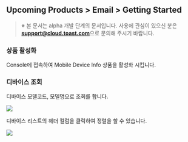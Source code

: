 ## Upcoming Products > Email > Getting Started

> ※ 본 문서는 alpha 개발 단계의 문서입니다.
> 사용에 관심이 있으신 분은 **support@cloud.toast.com**으로 문의해 주시기 바랍니다.

### 상품 활성화

Console에 접속하여 Mobile Device Info 상품을 활성화 시킵니다.


### 디바이스 조회 

디바이스 모델코드, 모델명으로 조회를 합니다. 

![](http://static.toastoven.net/prod_email/img_02.png)

디바이스 리스트의 헤더 컬럼을 클릭하여 정렬을 할 수 있습니다.  

![](http://static.toastoven.net/prod_email/img_03.png)

